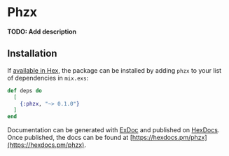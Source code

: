 # Phzx

**TODO: Add description**

## Installation

If [available in Hex](https://hex.pm/docs/publish), the package can be installed
by adding `phzx` to your list of dependencies in `mix.exs`:

```elixir
def deps do
  [
    {:phzx, "~> 0.1.0"}
  ]
end
```

Documentation can be generated with [ExDoc](https://github.com/elixir-lang/ex_doc)
and published on [HexDocs](https://hexdocs.pm). Once published, the docs can
be found at [https://hexdocs.pm/phzx](https://hexdocs.pm/phzx).

